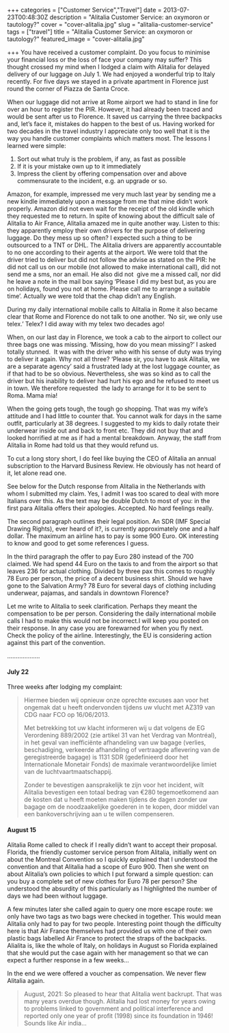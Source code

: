 +++
categories = ["Customer Service","Travel"]
date = 2013-07-23T00:48:30Z
description = "Alitalia Customer Service: an oxymoron or tautology?"
cover = "cover-alitalia.jpg"
slug = "alitalia-customer-service"
tags = ["travel"]
title = "Alitalia Customer Service: an oxymoron or tautology?"
featured_image = "cover-alitalia.jpg"

+++
You have received a customer complaint. Do you focus to minimise your financial loss or the loss of face your company may suffer? This thought crossed my mind when I lodged a claim with Alitalia for delayed delivery of our luggage on July 1. We had enjoyed a wonderful trip to Italy recently. For five days we stayed in a private apartment in Florence just round the corner of Piazza de Santa Croce.

When our luggage did not arrive at Rome airport we had to stand in line for over an hour to register the PIR. However, it had already been traced and would be sent after us to Florence. It saved us carrying the three backpacks and, let’s face it, mistakes do happen to the best of us. Having worked for two decades in the travel industry I appreciate only too well that it is the way you handle customer complaints which matters most. The lessons I learned were simple:

1. Sort out what truly is the problem, if any, as fast as possible
2. If it is your mistake own up to it immediately
3. Impress the client by offering compensation over and above commensurate to the incident, e.g. an upgrade or so.

Amazon, for example, impressed me very much last year by sending me a new kindle immediately upon a message from me that mine didn’t work properly. Amazon did not even wait for the receipt of the old kindle which they requested me to return. In spite of knowing about the difficult sale of Alitalia to Air France, Alitalia amazed me in quite another way. Listen to this: they apparently employ their own drivers for the purpose of delivering luggage. Do they mess up so often? I expected such a thing to be outsourced to a TNT or DHL. The Alitalia drivers are apparently accountable to no one according to their agents at the airport. We were told that the driver tried to deliver but did not follow the advise as stated on the PIR: he did not call us on our mobile (not allowed to make international call), did not send me a sms, nor an email. He also did not  give me a missed call, nor did he leave a note in the mail box saying ‘Please I did my best but, as you are on holidays, found you not at home. Please call me to arrange a suitable time’. Actually we were told that the chap didn’t any English.

During my daily international mobile calls to Alitalia in Rome it also became clear that Rome and Florence do not talk to one another. ‘No sir, we only use telex.’ Telex? I did away with my telex two decades ago!

When, on our last day in Florence, we took a cab to the airport to collect our three bags one was missing. ‘Missing, how do you mean missing?’ I asked totally stunned.  It was with the driver who with his sense of duty was trying to deliver it again. Why not all three? ‘Please sir, you have to ask Alitalia, we are a separate agency’ said a frustrated lady at the lost luggage counter, as if that had to be so obvious. Nevertheless, she was so kind as to call the driver but his inability to deliver had hurt his ego and he refused to meet us in town. We therefore requested  the lady to arrange for it to be sent to Roma. Mama mia!

When the going gets tough, the tough go shopping. That was my wife’s attitude and I had little to counter that. You cannot walk for days in the same outfit, particularly at 38 degrees. I suggested to my kids to daily rotate their underwear inside out and back to front etc. They did not buy that and looked horrified at me as if had a mental breakdown. Anyway, the staff from Alitalia in Rome had told us that they would refund us.

To cut a long story short, I do feel like buying the CEO of Alitalia an annual subscription to the Harvard Business Review. He obviously has not heard of it, let alone read one.

See below for the Dutch response from Alitalia in the Netherlands with whom I submitted my claim. Yes, I admit I was too scared to deal with more Italians over this. As the text may be double Dutch to most of you: in the first para Alitalia offers their apologies. Accepted. No hard feelings really.

The second paragraph outlines their legal position. An SDR (IMF Special Drawing Rights), ever heard of it?, is currently approximately one and a half dollar. The maximum an airline has to pay is some 900 Euro. OK interesting to know and good to get some references I guess.

In the third paragraph the offer to pay Euro 280 instead of the 700 claimed. We had spend 44 Euro on the taxis to and from the airport so that leaves 236 for actual clothing. Divided by three pax this comes to roughly 78 Euro per person, the price of a decent business shirt. Should we have gone to the Salvation Army? 78 Euro for several days of clothing including underwear, pajamas, and sandals in downtown Florence?

Let me write to Alitalia to seek clarification. Perhaps they meant the compensation to be per person. Considering the daily international mobile calls I had to make this would not be incorrect.I will keep you posted on their response. In any case you are forewarned for when you fly next. Check the policy of the airline. Interestingly, the EU is considering action against this part of the convention.

……………….


#### July 22 
Three weeks after lodging my complaint:

> Hiermee bieden wij opnieuw onze oprechte excuses aan voor het ongemak dat u heeft ondervonden tijdens uw vlucht met AZ319 van CDG naar FCO op 16/06/2013.
>
> Met betrekking tot uw klacht informeren wij u dat volgens de EG Verordening 889/2002 (zie artikel 31 van het Verdrag van Montréal), in het geval van inefficiënte afhandeling van uw bagage (verlies, beschadiging, verkeerde afhandeling of vertraagde aflevering van de geregistreerde bagage) is 1131 SDR (gedefinieerd door het Internationale Monetair Fonds) de maximale verantwoordelijke limiet van de luchtvaartmaatschappij.
>
> Zonder te bevestigen aansprakelijk te zijn voor het incident, wilt Alitalia bevestigen een totaal bedrag van €280 tegemoetkomend aan de kosten dat u heeft moeten maken tijdens de dagen zonder uw bagage om de noodzaakelijke goederen in te kopen, door middel van een bankoverschrijving aan u te willen compenseren.

#### August 15
Alitalia Rome called to check if I really didn’t want to accept their proposal. Florida, the friendly customer service person from Alitalia, initially went on about the Montreal Convention so I quickly explained that I understood the convention and that Alitalia had a scope of Euro 900. Then she went on about Alitalia’s own policies to which I put forward a simple question: can you buy a complete set of new clothes for Euro 78 per person? She understood the absurdity of this particularly as I highlighted the number of days we had been without luggage.

A few minutes later she called again to query one more escape route: we only have two tags as two bags were checked in together. This would mean Alitalia only had to pay for two people. Interesting point though the difficulty here is that Air France themselves had provided us with one of their own plastic bags labelled Air France to protect the straps of the backpacks. Alialita is, like the whole of Italy, on holidays in August so Florida explained that she would put the case again with her management so that we can expect a further response in a few weeks…

In the end we were offered a voucher as compensation. We never flew Alitalia again.


>August, 2021:  So pleased to hear that Alitalia went backrupt. That was many years overdue though. Alitalia had lost money for years owing to problems linked to government and political interference and reported only one year of profit (1998) since its foundation in 1946! Sounds like Air india...